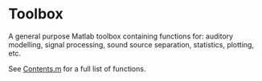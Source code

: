 # Toolbox

A general purpose Matlab toolbox containing functions for: auditory modelling, signal processing, sound source separation, statistics, plotting, etc.

See [Contents.m](https://github.com/IoSR-Surrey/Toolbox/blob/master/Contents.m) for a full list of functions.
